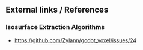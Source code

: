 


## External links / References

### Isosurface Extraction Algorithms
- https://github.com/Zylann/godot_voxel/issues/24
